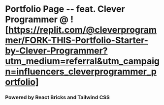 # Portfolio Page -- feat. Clever Programmer @ ![https://replit.com/@cleverprogrammer/FORK-THIS-Portfolio-Starter-by-Clever-Programmer?utm_medium=referral&utm_campaign=influencers_cleverprogrammer_portfolio]

### Powered by React Bricks and Tailwind CSS
